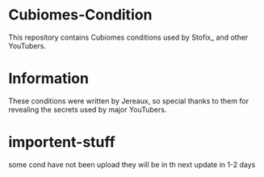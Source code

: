 # Cubiomes-Condition
This repository contains Cubiomes conditions used by Stofix_ and other YouTubers.

# Information
These conditions were written by Jereaux, so special thanks to them for revealing the secrets used by major YouTubers.

# importent-stuff
some cond have not been upload they will be in th next update in 1-2 days
